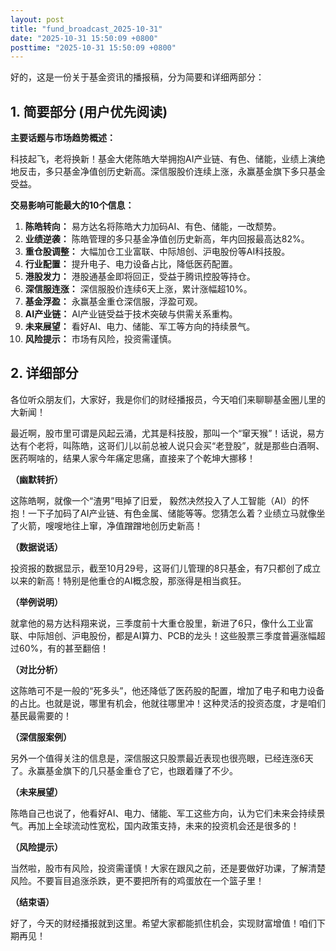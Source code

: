 ```yaml
---
layout: post
title: "fund_broadcast_2025-10-31"
date: "2025-10-31 15:50:09 +0800"
posttime: "2025-10-31 15:50:09 +0800"
---
```


好的，这是一份关于基金资讯的播报稿，分为简要和详细两部分：

## 1. 简要部分 (用户优先阅读)

**主要话题与市场趋势概述：**

科技起飞，老将换新！基金大佬陈皓大举拥抱AI产业链、有色、储能，业绩上演绝地反击，多只基金净值创历史新高。深信服股价连续上涨，永赢基金旗下多只基金受益。

**交易影响可能最大的10个信息：**

1.  **陈皓转向：** 易方达名将陈皓大力加码AI、有色、储能，一改颓势。
2.  **业绩逆袭：** 陈皓管理的多只基金净值创历史新高，年内回报最高达82%。
3.  **重仓股调整：** 大幅加仓工业富联、中际旭创、沪电股份等AI科技股。
4.  **行业配置：** 提升电子、电力设备占比，降低医药配置。
5.  **港股发力：** 港股通基金即将回正，受益于腾讯控股等持仓。
6.  **深信服连涨：** 深信服股价连续6天上涨，累计涨幅超10%。
7.  **基金浮盈：** 永赢基金重仓深信服，浮盈可观。
8.  **AI产业链：** AI产业链受益于技术突破与供需关系重构。
9.  **未来展望：** 看好AI、电力、储能、军工等方向的持续景气。
10. **风险提示：** 市场有风险，投资需谨慎。

## 2. 详细部分

各位听众朋友们，大家好，我是你们的财经播报员，今天咱们来聊聊基金圈儿里的大新闻！

最近啊，股市里可谓是风起云涌，尤其是科技股，那叫一个“窜天猴”！话说，易方达有个老将，叫陈皓，这哥们儿以前总被人说只会买“老登股”，就是那些白酒啊、医药啊啥的，结果人家今年痛定思痛，直接来了个乾坤大挪移！

**（幽默转折）**

这陈皓啊，就像一个“渣男”甩掉了旧爱， 毅然决然投入了人工智能（AI）的怀抱！一下子加码了AI产业链、有色金属、储能等等。您猜怎么着？业绩立马就像坐了火箭，嗖嗖地往上窜，净值蹭蹭地创历史新高！

**（数据说话）**

投资报的数据显示，截至10月29号，这哥们儿管理的8只基金，有7只都创了成立以来的新高！特别是他重仓的AI概念股，那涨得是相当疯狂。

**（举例说明）**

就拿他的易方达科翔来说，三季度前十大重仓股里，新进了6只，像什么工业富联、中际旭创、沪电股份，都是AI算力、PCB的龙头！这些股票三季度普遍涨幅超过60%，有的甚至翻倍！

**（对比分析）**

这陈皓可不是一般的“死多头”，他还降低了医药股的配置，增加了电子和电力设备的占比。也就是说，哪里有机会，他就往哪里冲！这种灵活的投资态度，才是咱们基民最需要的！

**（深信服案例）**

另外一个值得关注的信息是，深信服这只股票最近表现也很亮眼，已经连涨6天了。永赢基金旗下的几只基金重仓了它，也跟着赚了不少。

**（未来展望）**

陈皓自己也说了，他看好AI、电力、储能、军工这些方向，认为它们未来会持续景气。再加上全球流动性宽松，国内政策支持，未来的投资机会还是很多的！

**（风险提示）**

当然啦，股市有风险，投资需谨慎！大家在跟风之前，还是要做好功课，了解清楚风险。不要盲目追涨杀跌，更不要把所有的鸡蛋放在一个篮子里！

**（结束语）**

好了，今天的财经播报就到这里。希望大家都能抓住机会，实现财富增值！咱们下期再见！